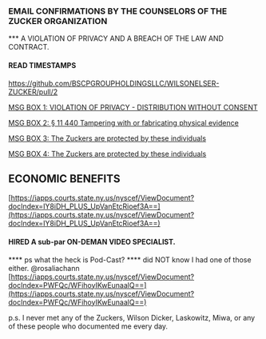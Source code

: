 ### EMAIL CONFIRMATIONS BY THE COUNSELORS OF THE ZUCKER ORGANIZATION
*** A VIOLATION OF PRIVACY AND A BREACH OF THE LAW AND CONTRACT.

#### READ TIMESTAMPS

[ https://github.com/BSCPGROUPHOLDINGSLLC/WILSONELSER-ZUCKER/pull/2 ](https://github.com/BSCPGROUPHOLDINGSLLC/WILSONELSER-ZUCKER/pull/2)

[MSG BOX 1: VIOLATION OF PRIVACY - DISTRIBUTION WITHOUT CONSENT](https://github.com/BSCPGROUPHOLDINGSLLC/WILSONELSER-ZUCKER/tree/8980dec84c257bd182522e1a4b9a2d1f4e49bb68)

[MSG BOX 2: § 11 440 Tampering with or fabricating physical evidence](https://github.com/BSCPGROUPHOLDINGSLLC/WILSONELSER-ZUCKER/tree/0d69023191f5a8a25006caf258a50b649da83aa0)

[MSG BOX 3: The Zuckers are protected by these individuals](https://github.com/BSCPGROUPHOLDINGSLLC/WILSONELSER-ZUCKER/pull/4/files)

[MSG BOX 4: The Zuckers are protected by these individuals](https://github.com/BSCPGROUPHOLDINGSLLC/WILSONELSER-ZUCKER/tree/b2d4a6b35876251b8950329408f60822bf5eb5ab)




## ECONOMIC BENEFITS
[https://iapps.courts.state.ny.us/nyscef/ViewDocument?docIndex=IY8iDH_PLUS_UpVanEtcRioef3A==](https://iapps.courts.state.ny.us/nyscef/ViewDocument?docIndex=IY8iDH_PLUS_UpVanEtcRioef3A==)

#### HIRED A sub-par ON-DEMAN VIDEO SPECIALIST.
**** ps what the heck is Pod-Cast?
**** did NOT know I had one of those either.
@rosaliachann
[https://iapps.courts.state.ny.us/nyscef/ViewDocument?docIndex=PWFQc/WFihoyIKwEunaalQ==](https://iapps.courts.state.ny.us/nyscef/ViewDocument?docIndex=PWFQc/WFihoyIKwEunaalQ==)


p.s. I never met any of the Zuckers, Wilson Dicker, Laskowitz, Miwa, or any of these people who documented me every day.

